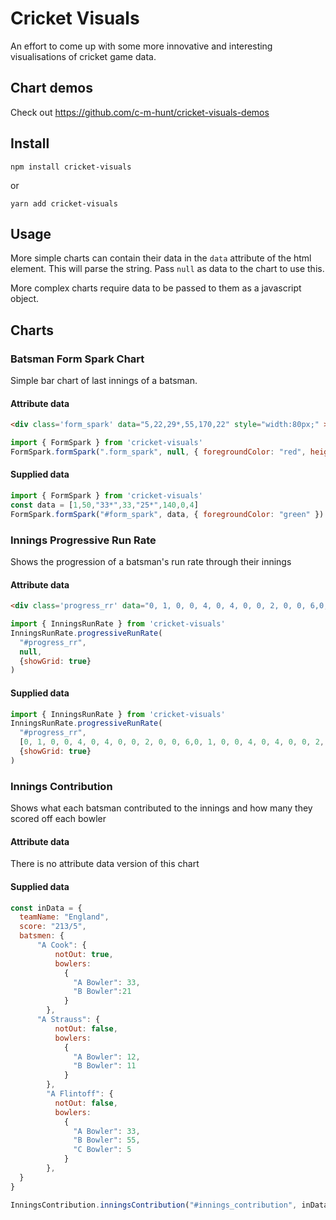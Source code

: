 # Cricket Visuals

An effort to come up with some more innovative and interesting visualisations of cricket game data.

## Chart demos
Check out https://github.com/c-m-hunt/cricket-visuals-demos

## Install
```
npm install cricket-visuals
```
or
```
yarn add cricket-visuals
```

## Usage
More simple charts can contain their data in the `data` attribute of the html element. This will parse the string. Pass `null` as data to the chart to use this.

More complex charts require data to be passed to them as a javascript object.

## Charts

### Batsman Form Spark Chart
Simple bar chart of last innings of a batsman.

#### Attribute data
```html
<div class='form_spark' data="5,22,29*,55,170,22" style="width:80px;" ></div>
```

```javascript
import { FormSpark } from 'cricket-visuals'
FormSpark.formSpark(".form_spark", null, { foregroundColor: "red", height: 100, width: 400 })
```

#### Supplied data
```javascript
import { FormSpark } from 'cricket-visuals'
const data = [1,50,"33*",33,"25*",140,0,4]
FormSpark.formSpark("#form_spark", data, { foregroundColor: "green" })
```

### Innings Progressive Run Rate
Shows the progression of a batsman's run rate through their innings
#### Attribute data
```html
<div class='progress_rr' data="0, 1, 0, 0, 4, 0, 4, 0, 0, 2, 0, 0, 6,0, 1, 0, 0, 4, 0, 4, 0, 0, 2, 0, 0, 6,0, 1, 0, 0, 4, 0, 4, 0, 0, 2, 0, 0, 6" style="width: 500px;" ></div>
```
```javascript
import { InningsRunRate } from 'cricket-visuals'
InningsRunRate.progressiveRunRate(
  "#progress_rr",
  null,
  {showGrid: true}
)
```
#### Supplied data
```javascript
import { InningsRunRate } from 'cricket-visuals'
InningsRunRate.progressiveRunRate(
  "#progress_rr",
  [0, 1, 0, 0, 4, 0, 4, 0, 0, 2, 0, 0, 6,0, 1, 0, 0, 4, 0, 4, 0, 0, 2, 0, 0, 6,0, 1, 0, 0, 4, 0, 4, 0, 0, 2, 0, 0, 6],
  {showGrid: true}
)
```

### Innings Contribution
Shows what each batsman contributed to the innings and how many they scored off each bowler
#### Attribute data
There is no attribute data version of this chart
#### Supplied data
```javascript
const inData = {
  teamName: "England",
  score: "213/5",
  batsmen: {
      "A Cook": {
          notOut: true,
          bowlers:
            {
              "A Bowler": 33,
              "B Bowler":21
            }
        },
      "A Strauss": {
          notOut: false,
          bowlers:
            {
              "A Bowler": 12,
              "B Bowler": 11
            }
        },
        "A Flintoff": {
          notOut: false,
          bowlers:
            {
              "A Bowler": 33,
              "B Bowler": 55,
              "C Bowler": 5
            }
        },
  }
}

InningsContribution.inningsContribution("#innings_contribution", inData);
```
